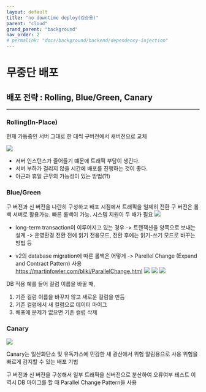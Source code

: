 ```yaml
---
layout: default
title: "no downtime deploy(김승용)"
parent: "cloud"
grand_parent: "background"
nav_order: 2
# permalink: "docs/background/backend/dependency-injection"
---
```


# 무중단 배포
## 배포 전략 : Rolling, Blue/Green, Canary

- - - -

### Rolling(In-Place)
현재 가동중인 서버 그대로 한 대씩 구버전에서 새버전으로 교체

![](%EB%AC%B4%EC%A4%91%EB%8B%A8%20%EB%B0%B0%ED%8F%AC/PNG%20%E1%84%8B%E1%85%B5%E1%84%86%E1%85%B5%E1%84%8C%E1%85%B5.png)

* 서버 인스턴스가 줄어들기 떄문에 트래픽 부담이 생긴다.
* 서버 부하가 걸리지 않을 시간에 배포를 진행하는 것이 좋다.
* 야근과 휴일 근무의 가능성이 있는 방법(?!)

### Blue/Green
구 버전과 신 버전을 나란히 구성하고 배포 시점에서 트래픽을 일제히 전환
구 버전은 롤백 서버로 활용가능. 빠른 롤백이 가능.
시스템 지원이 두 배가 필요
![](%EB%AC%B4%EC%A4%91%EB%8B%A8%20%EB%B0%B0%ED%8F%AC/PNG%20%E1%84%8B%E1%85%B5%E1%84%86%E1%85%B5%E1%84%8C%E1%85%B5.png)

* long-term transaction이 이루어지고 있는 경우
-> 트랜잭션을 양쪽으로 보내는 설계
-> 운영환경 전환 전에 읽기 전용모드, 전환 후에는 읽기-쓰기 모드로 바꾸는 방법 등

* v2의 database migration에 따른 롤백은 어떻게
-> Parellel Change (Expand and Contract Pattern) 사용
https://martinfowler.com/bliki/ParallelChange.html
![](%EB%AC%B4%EC%A4%91%EB%8B%A8%20%EB%B0%B0%ED%8F%AC/image.png)
![](%EB%AC%B4%EC%A4%91%EB%8B%A8%20%EB%B0%B0%ED%8F%AC/image.png)
![](%EB%AC%B4%EC%A4%91%EB%8B%A8%20%EB%B0%B0%ED%8F%AC/image.png)

DB 적용
예를 들어 컬럼 이름을 바꿀 때,
1. 기존 컬럼 이름을 바꾸지 않고 새로운 컬럼을 만듬
2. 기존 컬럼에서 새 컬럼으로 데이터 마이그
3. 배포에 문제가 없으면 기존 컬럼 삭제

### Canary

![](%EB%AC%B4%EC%A4%91%EB%8B%A8%20%EB%B0%B0%ED%8F%AC/PNG%20%E1%84%8B%E1%85%B5%E1%84%86%E1%85%B5%E1%84%8C%E1%85%B5.png)

Canary는 일산화탄소 및 유독가스에 민감한 새
광산에서 위험 알림용으로 사용
위험을 빠르게 감지할 수 있는 배포 기법

구 버전과 신 버전을 구성해서 일부 트래픽을 신버전으로 분산하여 오류여부 테스트
이 역시 DB 마이그를 할 때 Parallel Change Pattern을 사용